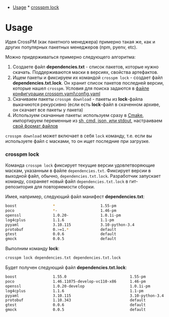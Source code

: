 <!--ts-->
   * [Usage](./docs/usage/USAGE.md#usage)
         * [crosspm lock](./docs/usage/USAGE.md#crosspm-lock)

<!-- Added by: aburov, at: 2019-01-16T16:33+07:00 -->

<!--te-->
Usage
=======
Идея CrossPM (как пакетного менеджера) примерно такая же, как и других популярных пакетных менеджеров (npm, pyenv, etc).

Можно придерживаться примерно следующего алгоритма:
1. Создаете файл **dependencies.txt** - список пакетов, которые нужно скачать. Поддерживаются маски в версиях, свойства артефактов.
2. Ищем пакеты и фиксируем их командой `crosspm lock` - создает файл **dependencies.txt.lock**. Он хранит список пакетов последней версии, которые нашел `crosspm`. Условия для поиска задаются в [файле конфигурации crosspm.yaml\config.yaml](../config/CONFIG)
3. Скачиваем пакеты `crosspm download` - пакеты из **lock**-файла выкачиются рекурсивно (если есть **lock**-файл в скаченном архиве, он скачает все пакеты у пакета)
4. Используем скачанные пакеты: используем сразу в [Cmake](../usage/USAGE-CMAKE), импортируем переменные из [sh, cmd, json, или stdout](../config/OUTPUT), настраиваем [свой формат файлов](../config/output-template.md)

`crosspm download` может включает в себя `lock` команду, т.е. если вы используете файл с масками, то он ищет последние при загрузке.

### crosspm lock
Команда `crosspm lock` фиксирует текущие версии удовлетворяющие маскам, указанным в файле `dependencies.txt`. Фиксирует версии в выходной файл, обычно, `dependencies.txt.lock`.
Разработчик запускает команду, сохраняет новый файл `dependencies.txt.lock` в гит-репозитория для повторяемости сборки.

Имея, например, следующий файл манифест **dependencies.txt**:
```bash
boost                *                    1.55-pm
poco                 *-                   1.46-pm
openssl              1.0.20-              1.0.1i-pm
log4cplus            1.1.6                1.1-pm
pyyaml               3.10.115             3.10-python-3.4
protobuf             0.>=1.*              default
gtest                0.0.6                default
gmock                0.0.5                default
```
Выполним команду **lock**:
```bash
crosspm lock dependencies.txt dependencies.txt.lock
```
Будет получен следующий файл **dependencies.txt.lock**:
```bash
boost                1.55.0                            1.55-pm
poco                 1.46.11075-develop-vc110-x86      1.46-pm
openssl              1.0.20-develop                    1.0.1i-pm
log4cplus            1.1.6                             1.1-pm
pyyaml               3.10.115                          3.10-python-3.4
protobuf             1.10.343                          default
gtest                0.0.6                             default
gmock                0.0.5                             default
```
